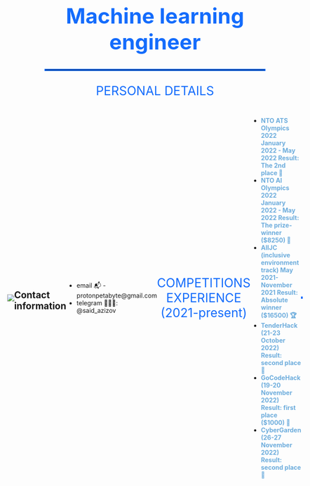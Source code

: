 <h1 style="font-size: 48px; text-align: center; color: rgb(20,108,252);">
Machine learning engineer
</h1>

<hr style="border: 2px solid rgb(20,108,252);">
<p style="text-align:center; font-size:28px; color: rgb(20,108,252);">
    PERSONAL DETAILS
</p>

<div style="align-items: center; display: flex; justify-content: center;">
<img src="https://github-readme-stats.vercel.app/api/top-langs/?username=proton-bit&theme=transparent&hide_border=true" />
<br>
<br>
<h2>Contact information</h2>
<ul>
    <li>email 📬 - protonpetabyte@gmail.com</li>
    <li>telegram 👨🏻‍💻: @said_azizov</li>
</ul>
    

<p style="text-align:center; font-size:28px; color: rgb(20,108,252);">
    COMPETITIONS EXPERIENCE (2021-present)
</p>

<ul>
    <li>
        <b style="color: rgb(108,172,220);">
            NTO ATS Olympics 2022 January 2022 - May 2022 Result: The 2nd place 🥈
        </b>
    </li>
    <li>
        <b style="color: rgb(108,172,220);">
            NTO AI Olympics 2022 January 2022 - May 2022 Result: The prize-winner ($8250) 🏅
        </b>
    </li>
    <li>
        <b style="color: rgb(108,172,220);">
            AIIJC (inclusive environment track) May 2021- November 2021 Result: Absolute winner ($16500) 🏆
        </b>
    </li>
    <li>
        <b style="color: rgb(108,172,220);">
           TenderHack (21-23 October 2022) Result: second place 🥈
        </b>
    </li>
    <li>
        <b style="color: rgb(108,172,220);">
           GoCodeHack (19-20 November 2022) Result: first place ($1000) 🥇
        </b>
    </li>
    <li>
        <b style="color: rgb(108,172,220);">
           CyberGarden (26-27 November 2022) Result: second place 🥈
        </b>
    </li>
</ul>
<hr style="border: 2px solid rgb(20,108,252);">
